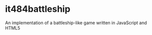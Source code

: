 it484battleship
===============

An implementation of a battleship-like game written in JavaScript and HTML5